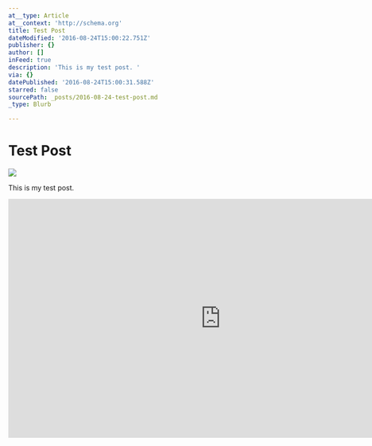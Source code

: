 ```yaml
---
at__type: Article
at__context: 'http://schema.org'
title: Test Post
dateModified: '2016-08-24T15:00:22.751Z'
publisher: {}
author: []
inFeed: true
description: 'This is my test post. '
via: {}
datePublished: '2016-08-24T15:00:31.588Z'
starred: false
sourcePath: _posts/2016-08-24-test-post.md
_type: Blurb

---
```

# Test Post
![](https://the-grid-user-content.s3-us-west-2.amazonaws.com/d7d9a358-3e8f-49d6-8704-da097005ecf4.jpg)

This is my test post. 

<iframe src="https://cdn.embedly.com/widgets/media.html?src=https%3A%2F%2Fwww.youtube.com%2Fembed%2FQXXWOqG0Glw%3Ffeature%3Doembed&amp;url=http%3A%2F%2Fwww.youtube.com%2Fwatch%3Fv%3DQXXWOqG0Glw&amp;image=https%3A%2F%2Fi.ytimg.com%2Fvi%2FQXXWOqG0Glw%2Fhqdefault.jpg&amp;key=b7d04c9b404c499eba89ee7072e1c4f7&amp;type=text%2Fhtml&amp;schema=youtube" width="854" height="480" scrolling="no" frameborder="0" allowfullscreen="" style=""></iframe>